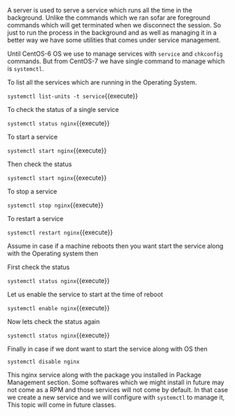 
A server is used to serve a service which runs all the time in the background. Unlike the commands which we ran sofar are foreground commands which will get terminated when we disconnect the session. So just to run the process in the background and as well as managing it in a better way we have some utilities that comes under service management.

Until CentOS-6 OS we use to manage services with `service` and `chkconfig` commands. But from CentOS-7 we have single command to manage which is `systemctl`.

To list all the services which are running in the Operating System.

`systemctl list-units -t service`{{execute}}

To check the status of a single service 

`systemctl status nginx`{{execute}}

To start a service 

`systemctl start nginx`{{execute}}

Then check the status 

`systemctl start nginx`{{execute}}

To stop a service 

`systemctl stop nginx`{{execute}}

To restart a service 

`systemctl restart nginx`{{execute}}


Assume in case if a machine reboots then you want start the service along with the Operating system then 

First check the status 

`systemctl status nginx`{{execute}}

Let us enable the service to start at the time of reboot 

`systemctl enable nginx`{{execute}}

Now lets check the status again 

`systemctl status nginx`{{execute}}

Finally in case if we dont want to start the service along with OS then 

`systemctl disable nginx`

This nginx service along with the package you installed in Package Management section. Some softwares which we might install in future may not come as a RPM and those services will not come by default. In that case we create a new service and we will configure with `systemctl` to manage it, This topic will come in future classes.


## 

